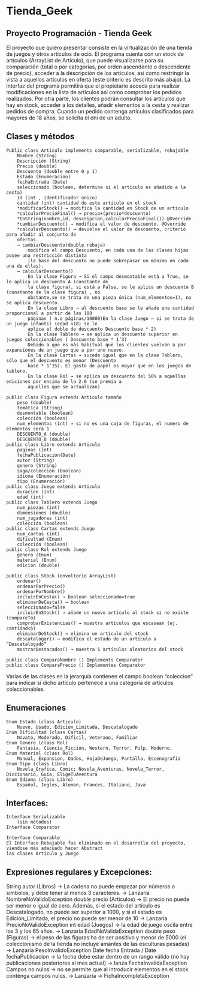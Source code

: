 # Tienda_Geek
## Proyecto Programación - Tienda Geek
El proyecto que quiero presentar consiste en la virtualización de una tienda de juegos y otros artículos de ocio.
El programa cuenta con un stock de artículos (ArrayList de Articulo), que puede visualizarse para su comparación (total o por categorías, por orden ascendente o descendente de precio), acceder a la descripción de los artículos, así como restringir la vista a aquellos artículos en oferta (este criterio es descrito más abajo).
La interfaz del programa permitirá que el propietario acceda para realizar modificaciones en la lista de artículos así como comprobar los pedidos realizados. Por otra parte, los clientes podrán consultar los artículos que hay en stock, acceder a los detalles, añadir elementos a la cesta y realizar pedidos de compra. Cuando un pedido contenga artículos clasificados para mayores de 18 años, se solicita el dni de un adulto.
## Clases y métodos
    Public class Articulo implements comparable, serializable, rebajable
        Nombre (String)
        Descripción (String)
        Precio (double)
        Descuento (double entre 0 y 1)
        Estado (Enumeración)
        fechaEntrada (Date)
        seleccionado (boolean, determina si el artículo es añadido a la cesta)
        id (int , identificador único)
        cantidad (int) cantidad de este articulo en el stock
        *modificarStock() → modifica la cantidad en Stock de un articulo
        *calcularPrecioFinal() → precio+(precio*descuento)
        *toString(nombre,id, descripcion,calcularPrecioFinal()) @Override
        *cambiarDescuento() → modifica el valor de descuento. @Override
        *calcularDescuento() → devuelve el valor de descuento, criterio para añadir al conjunto de
        ofertas.
        → cambiarDescuento(double rebaja)
            modifica el campo Descuento, en cada una de las clases hijas posee una restricción distinta 
            (la base del descuento no puede sobrepasar un mínimo en cada una de ellas).
        → calcularDescuento()
            En la clase Figura → Si el campo desmontable está a True, se le aplica un descuento A (constante de 
            la clase figura), si está a False, se le aplica un descuento B (constante de la clase figura) , no 
            obstante,se se trata de una pieza única (num_elementos=1), no se aplica descuento.
            En la clase Libro → al descuento base se le añade una cantidad proporcional a partir de las 100 
            páginas ( n.o páginas/10000)En la clase Juego → si se trata de un juego infantil (edad <18) se le 
            aplica el doble de descuento Descuento base * 2)
            En la clase Tablero → se aplica un descuento superior en juegos coleccionables ( Descuento base * 1’3) 
            Debido a que es más habitual que los clientes vuelvan a por expansiones de un juego que a por uno nuevo.
            En la clase Cartas → sucede igual que en la clase Tablero, sólo que el descuento es menor (Descuento 
            base * 1’15). El gasto de papél es mayor que en los juegos de tablero.
            En la clase Rol → se aplica un descuento del 50% a aquellas ediciones por encima de la 2.0 (se premia a 
            aquellos que se actualizan)

    public class Figura extends Articulo tamaño
        peso (double)
        temática (String)
        desmontable (boolean)
        colección (boolean)
        num_elementos (int) → si no es una caja de figuras, el numero de elementos será 1
        DESCUENTO_A (double)
        DESCUENTO_B (double)
    public class Libro extends Articulo
        paginas (int)
        fechaPublicacion(Date)
        autor (String)
        genero (String)
        saga/colección (boolean)
        idioma (Enumeración)
        tipo (Enumeración)
    public class Juego extends Articulo
        duracion (int)
        edad (int)
    public class Tablero extends Juego
        num_piezas (int)
        dimensiones (double)
        num_jugadores (int)
        colección (boolean)
    public class Cartas extends Juego
        num_cartas (int)
        dificultad (Enum)
        colección (boolean)
    public class Rol extends Juego
        genero (Enum)
        material (Enum)
        edicion (double)
    
    public class Stock (envoltorio ArrayList)
        ordenar()
        ordenarPorPrecio()
        ordenarPorNombre()
        incluirEnCesta() → boolean seleccionado=true
        eliminarDeCesta() → boolean
        seleccionado=false
        incluirEnStock() → añade un nuevo artículo al stock si no existe (compareTo)
        comprobarExistencias() → muestra artículos que escasean (ej. cantidad<5)
        eliminarDeStock() → elimina un artículo del stock
        descatalogar() → modifica el estado de un artículo a “Descatalogado”
        mostrarDestacados() → muestra 5 artículos aleatorios del stock

    public class ComparaNombre () Implements Comparator
    public class ComparaPrecio () Implementes Comparator

Varias de las clases en la jerarquía contienen el campo boolean “coleccion” para indicar si dicho artículo pertenece a una categoría de artículos coleccionables.

## Enumeraciones
    Enum Estado (class Articulo)
        Nuevo, Usado, Edicion_Limitada, Descatalogado
    Enum Dificultad (class Cartas)
        Novato, Moderado, Dificil, Veterano, Familiar
    Enum Genero (class Rol)
        Fantasia, Ciencia_Ficcion, Western, Terror, Pulp, Moderno,
    Enum Material (class Rol)
        Manual, Expansion, Dados, HojaDeJuego, Pantalla, Escenografia
    Enum Tipo (class Libro)
        Novela_Grafica, Comic; Novela_Aventuras, Novela_Terror, Diccionario, Guía, EligeTuAventura
    Enum Idioma (class Libro)
        Español, Ingles, Aleman, Frances, Italiano, Java

## Interfaces:
    Interface Serializable
        (sin métodos)
    Interface Comparator
    
    Interface Comparable
    El Interface Rebajable fue eliminado en el desarrollo del proyecto, viendose más adecuado hacer Abstract
    las clases Artículo y Juego
## Expresiones regulares y Excepciones:
String autor (Libros) → La cadena no puede empezar por números o símbolos, y debe tener al menos 3 caracteres. → Lanzaría NombreNoValidoException
double precio (Articulos) → El precio no puede ser menor o igual de cero. Además, si el estado del artículo es Descatalogado, no puede ser superior a 1000, y si el estado es Edicion_Limitada, el precio no puede ser menor de 10 → Lanzaría
PrecioNoValidoException
int edad (Juegos) → la edad de juego oscila entre los 3 y los 65 años. → Lanzaría EdadNoValidaException
double peso (Figuras) → el peso de las figuras ha de ser positivo y menor de 5000 (el coleccionismo de la tienda no incluye amantes de las esculturas pesadas) → Lanzaría PesoInvalidoException
Date fecha Entrada / Date fechaPublicacion → la fecha debe estar dentro de un rango válido (no hay publicaciones posteriores al mes actual) → lanza FechaInvalidaException
Campos no nulos → no se permite que al introducir elementos en el stock contenga campos nulos. → Lanzaría → FichaIncompletaException
